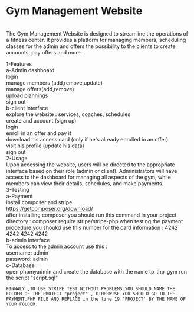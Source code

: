 # Gym Management Website 
<br>The Gym Management Website is designed to streamline the operations of a fitness center. It provides a platform for managing members, scheduling classes for the admin and offers the possibility to the clients to  create accounts, pay offers and more. 

1-Features<br>
    a-Admin dashboard<br>
        login <br>
        manage members (add,remove,update)<br>
        manage offers(add,remove)<br>
        upload plannings <br>
        sign out <br>
    b-client interface<br>
        explore the website : services, coaches, schedules<br>
        create and account (sign up)<br>
        login<br>
        enroll in an offer and pay it <br>
        download his access card (only if he's already enrolled in an offer)<br>
        visit his profile (update his data)<br>
        sign out <br>
2-Usage<br>
Upon accessing the website, users will be directed to the appropriate interface based on their role (admin or client). Administrators will have access to the dashboard for managing all aspects of the gym, while members can view their details, schedules, and make payments.<br>
3-Testing <br>
    a-Payment <br>
        install composer and stripe <br>
        https://getcomposer.org/download/<br>
        after installing composer you should run this command in your project directory : composer require stripe/stripe-php
        when testing the payment procedure you shoukd use this number for the card information : 4242 4242 4242 4242<br>
    b-admin interface <br>
    To access to the admin account use this :<br>
        username: admin<br>
        password: admin<br>
    c-Database<br>
    open phpmyadmin and create the database with the name tp_thp_gym 
    run the script "script.sql"<br>

    FINNALY ,TO USE STRIPE TEST WITHOUT PROBLEMS YOU SHOULD NAME THE FOLDER OF THE PROJECT "project" , OTHERWISE YOU SHOULD GO TO THE PAYMENT.PHP FILE AND REPLACE in the line 19 'PROJECT' BY THE NAME OF YOUR FOLDER. 



